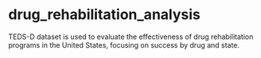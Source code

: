 # drug_rehabilitation_analysis
TEDS-D dataset is used to evaluate the effectiveness of drug rehabilitation programs in the United States, focusing on success by drug and state. 
